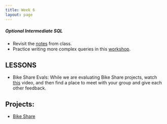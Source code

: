 ```yaml
---
title: Week 6
layout: page
---
```


##### Optional Intermediate SQL

* Revisit the [notes](https://github.com/turingschool/lesson_plans/blob/master/ruby_03-professional_rails_applications/intermediate_sql.md) from class.
* Practice writing more complex queries in this [workshop](http://backend.turing.io/module2/misc/complex_queries).

## LESSONS
  - Bike Share Evals: While we are evaluating Bike Share projects, watch [this](https://brightonruby.com/2017/this-code-sucks-a-story-about-non-violent-communication-nadia-odunayo/) video, and then find a place to meet with your group and give each other feedback.


## Projects:

* [Bike Share](../projects/bike-share-redux.md)
